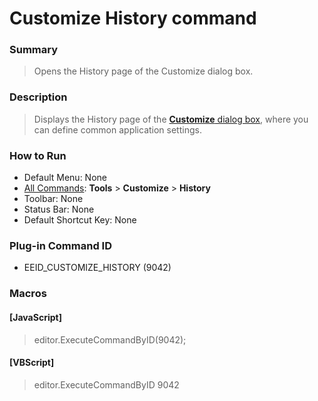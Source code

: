 # Customize History command

### Summary

> Opens the History page of the Customize dialog box.

### Description

> Displays the History page of the [**Customize** dialog box](../../dlg/customize/index),
> where you can define common application settings.

### How to Run

- Default Menu: None
- [All Commands](all_commands): **Tools** >
**Customize** >
**History**
- Toolbar: None
- Status Bar: None
- Default Shortcut Key: None

### Plug-in Command ID

- EEID\_CUSTOMIZE\_HISTORY (9042)

### Macros

#### \[JavaScript\]

> editor.ExecuteCommandByID(9042);

#### \[VBScript\]

> editor.ExecuteCommandByID 9042
